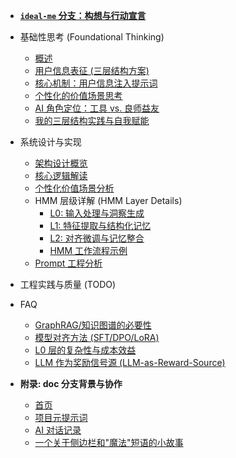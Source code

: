 *   [**`ideal-me` 分支：构想与行动宣言**](ideal-me-branch.md)

*   基础性思考 (Foundational Thinking)
    *   [概述](foundational-thinking/README.md)
    *   [用户信息表征 (三层结构方案)](foundational-thinking/foundational-3layer-user-representation.md)
    *   [核心机制：用户信息注入提示词](foundational-thinking/injecting-user-info-into-prompts.md)
    *   [个性化的价值场景思考](foundational-thinking/personalization-scenario-analysis.md)
    *   [AI 角色定位：工具 vs. 良师益友](foundational-thinking/ai-role-tool-vs-mentor.md)
    *   [我的三层结构实践与自我赋能](foundational-thinking/me-3layer-poc.md)

*  系统设计与实现
    *   [架构设计概览](architecture.md)    <!-- # 重点解释 How (整体) -->
    *   [核心逻辑解读](core-logic-explained.md)   <!-- # 重点解释 What & Why -->
    *   [个性化价值场景分析](foundational-thinking/personalization-scenario-analysis.md) <!-- New analysis doc -->
    *   HMM 层级详解 (HMM Layer Details) 
        *   [L0: 输入处理与洞察生成](layer-analysis/L0-deep-dive.md)
        *   [L1: 特征提取与结构化记忆](layer-analysis/L1-deep-dive.md)
        *   [L2: 对齐微调与记忆整合](layer-analysis/L2-deep-dive.md)
        *   [HMM 工作流程示例](layer-analysis/hmm-example-walkthrough.md)
    *   [Prompt 工程分析](analysis/prompt-engineering-deep-dive.md)  <!-- # 实现个性化的关键技术 -->

*  工程实践与质量 (TODO)
    <!-- *   [代码质量](code-quality.md)
    *   [测试策略](testing.md)
    *   [部署运维](deployment.md)
    *   [安全考量](security.md) -->

*   FAQ
    *   [GraphRAG/知识图谱的必要性](FAQ/necessity-of-graphrag.md)
    *   [模型对齐方法 (SFT/DPO/LoRA)](FAQ/alignment-methods.md)
    *   [L0 层的复杂性与成本效益](FAQ/L0-complexity-concerns.md)
    *   [LLM 作为奖励信号源 (LLM-as-Reward-Source)](FAQ/llm-as-reward-source.md)


*   **附录: doc 分支背景与协作**
    *   [首页](README.md)
    *   [项目元提示词](collaboration/context-and-roles.md)
    *   [AI 对话记录](analysis-dialogue-log.md)
    *   [一个关于侧边栏和"魔法"短语的小故事](collaboration/sidebar-resize-story.md)
